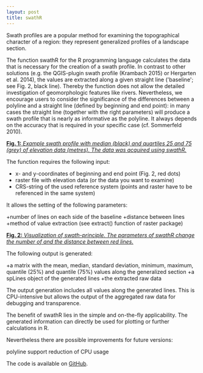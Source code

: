 ```yaml
---
layout: post
title: swathR
---
```


Swath profiles are a popular method for examining the topographical character of a region: 
they represent generalized profiles of a landscape section.

The function swathR for the R programming language calculates the data that is necessary for the creation of a swath profile. 
In contrast to other solutions (e.g. the QGIS-plugin swath profile (Krambach 2015) or Hergarten et al. 2014), the values are
extracted along a given straight line ('baseline'; see Fig. 2, black line). Thereby the function does not allow the detailed 
investigation of geomorphologic features like rivers. Nevertheless, we encourage users to consider the significance of the 
differences between a polyline and a straight line (defined by beginning and end point): in many cases the straight line 
(together with the right parameters) will produce a swath profile that is nearly as informative as the polyline. It always 
depends on the accuracy that is required in your specific case (cf. Sommerfeld 2010).

[**Fig. 1:** *Example swath profile with median (black) and quartiles 25 and 75 (grey) of elevation data (metres). The data was acquired using swathR.*](images/swathR-01.png)

The function requires the following input:

+ x- and y-coordinates of beginning and end point (Fig. 2, red dots)
+ raster file with elevation data (or the data you want to examine)
+ CRS-string of the used reference system (points and raster have to be referenced in the same system)

It allows the setting of the following parameters:

+number of lines on each side of the baseline
+distance between lines
+method of value extraction (see extract() function of raster package)

[**Fig. 2:** *Visualization of swath-principle. The parameters of swathR change the number of and the distance between red lines.*](images/swathR-01.png)


The following output is generated:

+a matrix with the mean, median, standard deviation, minimum, maximum, quantile (25%) and quantile (75%) values along the generalized section
+a spLines object of the generated lines
+the extracted raw data

The output generation includes all values along the generated lines. This is CPU-intensive but allows the output of the aggregated raw data for debugging and transparence.

The benefit of swathR lies in the simple and on-the-fly applicability. The generated information can directly be used for plotting or further calculations in R.

Nevertheless there are possible improvements for future versions:

polyline support
reduction of CPU usage


The code is available on [GitHub](https://github.com/jjvhab/swathR).
